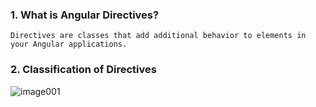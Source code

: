 ### 1. What is Angular Directives?

`Directives are classes that add additional behavior to elements in your Angular applications.`

### 2. Classification of Directives
![image001](https://user-images.githubusercontent.com/53125546/183284487-ec189e0a-3b11-4c3f-ab02-c625bd0e1c65.jpg)
